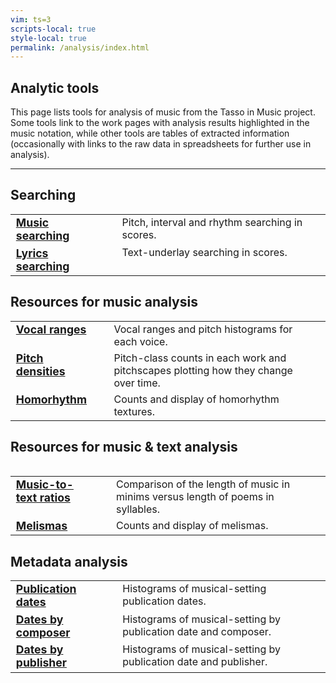 ```yaml
---
vim: ts=3
scripts-local: true
style-local: true
permalink: /analysis/index.html
---
```



<style>
table.listing tr, table.listing td {
	vertical-align: top;
	padding-right: 30px;
	padding-botom: 10px;
}

table.listing td:first-child {
	font-size: 110%;
	font-weight: bold;
}

table.listing td:first-child {
	display: list-item;        
	list-style-type: disc;    
	list-style-position: outside;
}

</style>

<h2> Analytic tools </h2>

This page lists tools for analysis of music from
the Tasso in Music project.  Some tools link to the work pages with 
analysis results highlighted in the music notation, while other tools
are tables of extracted information (occasionally with links to the raw
data in spreadsheets for further use in analysis).


<hr noshade>

<h2> Searching </h2>

<table class="listing">

<tr>
	<td>
	<a href="/search/index.html">Music searching</a>
	</td> 
	<td>
		Pitch, interval and rhythm searching in scores.
	</td>
</tr>

<tr>
	<td>
	<a href="/search/index.html#lyrics">Lyrics searching</a>
	</td> 
	<td>
		Text-underlay searching in scores.
	</td>
</tr>

</table>

<h2> Resources for music analysis </h2>


<table class="listing">

<tr>
	<td>
	<a href="range">Vocal ranges</a>
	</td> 
	<td>
		Vocal ranges and pitch histograms for each voice.
	</td>
</tr>

<tr>
	<td>
	<a href="pitch-density">Pitch densities</a>
	</td> 
	<td>
		Pitch-class counts in each work and
		pitchscapes plotting how they change over time.
	</td>
</tr>

<tr>
	<td>
	<a href="homorhythm">Homorhythm</a>
	</td> 
	<td>
		Counts and display of homorhythm textures.
	</td>
</tr>

<table>
	

<h2> Resources for music &amp; text analysis </h2>

<table class="listing">

<tr>
	<td>
	<a href="syllable">Music-to-text ratios</a>
	</td> 
	<td>
		Comparison of the length of music in minims versus length of poems in syllables.
	</td>
</tr>

<tr>
	<td>
	<a href="melisma">Melismas</a>
	</td> 
	<td>
		Counts and display of melismas.
	</td>
</tr>

</table>


<h2> Metadata analysis </h2>

<table class="listing">

<tr>
	<td>
	<a href="publication-date">Publication dates</a>
	</td> 
	<td>
		Histograms of musical-setting publication dates.
	</td>
</tr>

<tr>
	<td>
	<a href="composer-date">Dates by composer</a>
	</td> 
	<td>
		Histograms of musical-setting by publication date and composer.
	</td>
</tr>

<tr>
	<td>
	<a href="publisher-date">Dates by publisher</a>
	</td> 
	<td>
		Histograms of musical-setting by publication date and publisher.
	</td>
</tr>

</table>





